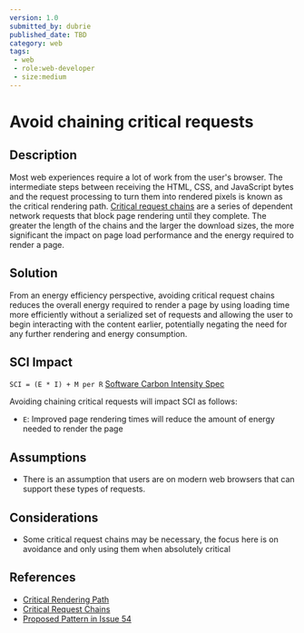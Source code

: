 ```yaml
---
version: 1.0
submitted_by: dubrie
published_date: TBD
category: web
tags: 
 - web
 - role:web-developer
 - size:medium
---
```


# Avoid chaining critical requests

## Description

Most web experiences require a lot of work from the user's browser. The intermediate steps between receiving the HTML, CSS, and JavaScript bytes and the request processing to turn them into rendered pixels is known as the critical rendering path. [Critical request chains](https://web.dev/critical-rendering-path/) are a series of dependent network requests that block page rendering until they complete. The greater the length of the chains and the larger the download sizes, the more significant the impact on page load performance and the energy required to render a page.

## Solution

From an energy efficiency perspective, avoiding critical request chains reduces the overall energy required to render a page by using loading time more efficiently without a serialized set of requests and allowing the user to begin interacting with the content earlier, potentially negating the need for any further rendering and energy consumption. 

## SCI Impact

`SCI = (E * I) + M per R`
[Software Carbon Intensity Spec](https://grnsft.org/sci)

Avoiding chaining critical requests will impact SCI as follows:

- `E`: Improved page rendering times will reduce the amount of energy needed to render the page 

## Assumptions
- There is an assumption that users are on modern web browsers that can support these types of requests.  


## Considerations
- Some critical request chains may be necessary, the focus here is on avoidance and only using them when absolutely critical  
 
## References
- [Critical Rendering Path](https://web.dev/critical-rendering-path/)
- [Critical Request Chains](https://web.dev/critical-request-chains/)
- [Proposed Pattern in Issue 54](https://github.com/Green-Software-Foundation/green-software-patterns/issues/54) 
